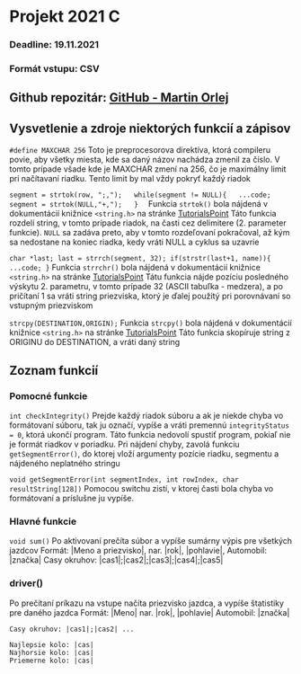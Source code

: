 # Projekt 2021 C

### Deadline: 19.11.2021
### Formát vstupu: CSV

## Github repozitár: [GitHub - Martin Orlej](https://github.com/MartinOrl/ZPrPr_Projekt1)

## Vysvetlenie a zdroje niektorých funkcií a zápisov

`#define MAXCHAR 256`
Toto je preprocesorova direktíva, ktorá compileru povie, aby všetky miesta, kde sa daný názov nachádza zmenil za číslo. V tomto prípade všade kde je MAXCHAR zmení na 256, čo je maximálny limit pri načítavaní riadku. Tento limit by mal vždy pokryť každý riadok

`
segment = strtok(row, ";,");  
while(segment != NULL){  
    ...code;  
    segment = strtok(NULL,"+,");  
}  
`
Funkcia `strtok()` bola nájdená v dokumentácií knižnice `<string.h>` na stránke [TutorialsPoint](https://www.tutorialspoint.com/c_standard_library/c_function_strtok.htm)
Táto funkcia rozdelí string, v tomto prípade riadok, na časti cez delimitere (2. parameter funkcie). `NULL` sa zadáva preto, aby v tomto rozdeľovaní pokračoval, až kým sa nedostane na koniec riadka, kedy vráti NULL a cyklus sa uzavrie

`
char *last;
last = strrch(segment, 32);
if(strstr(last+1, name)){
    ...code;
}
`
Funkcia `strrchr()` bola nájdená v dokumentácií knižnice `<string.h>` na stránke [TutorialsPoint](https://www.tutorialspoint.com/c_standard_library/c_function_strtok.htm)
Tátu funkcia nájde pozíciu posledného výskytu 2. parametru, v tomto prípade 32 (ASCII tabuľka - medzera), a po pričítaní 1 sa vráti string priezviska, ktorý je ďalej použitý pri porovnávaní so vstupným priezviskom

`
strcpy(DESTINATION,ORIGIN);
`
Funkcia `strcpy()` bola nájdená v dokumentácií knižnice `<string.h>` na stránke [TutorialsPoint](https://www.tutorialspoint.com/c_standard_library/c_function_strtok.htm)
Táto funkcia skopíruje string z ORIGINU do DESTINATION, a vráti daný string

## Zoznam funkcií

### Pomocné funkcie
`int checkIntegrity()`
Prejde každý riadok súboru a ak je niekde chyba vo formátovaní súboru, tak ju označí, vypíše a vráti premennú `integrityStatus = 0`, ktorá ukončí program.
Táto funkcia nedovolí spustiť program, pokiaľ nie je formát riadkov v poriadku.
Pri nájdení chyby, zavolá funkciu `getSegmentError()`, do ktorej vloží argumenty pozície riadku, segmentu a nájdeného neplatného stringu

`void getSegmentError(int segmentIndex, int rowIndex, char resultString[128])`
Pomocou switchu zistí, v ktorej časti bola chyba vo formátovaní a príslušne ju vypíše.


### Hlavné funkcie

`void sum()`
Po aktivovaní prečíta súbor a vypíše sumárny výpis pre všetkých jazdcov
Formát:
    |Meno a priezvisko|, nar. |rok|, |pohlavie|, Automobil: |značka|
    Casy okruhov: |cas1|;|cas2|;|cas3|;|cas4|;|cas5|

### driver()
Po prečítaní príkazu na vstupe načíta priezvisko jazdca, a vypíše štatistiky pre daného jazdca
Formát:
    |Meno|
    nar. |rok|, |pohlavie|
    Automobil: |značka|

    Casy okruhov: |cas1|;|cas2| ...

    Najlepsie kolo: |cas|
    Najhorsie kolo: |cas|
    Priemerne kolo: |cas|
